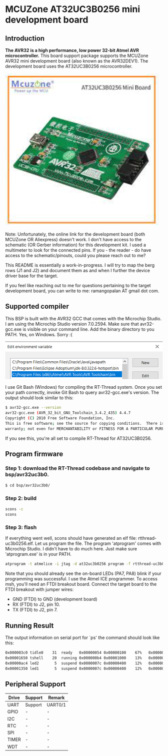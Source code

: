 # MCUZone AT32UC3B0256 mini development board

## Introduction

**The AVR32 is a high performance, low power 32-bit Atmel AVR
microcontroller.** This board support package supports the MCUZone
AVR32 mini development board (also known as the AVR32DEV1). The
development board uses the AT32UC3B0256 microcontroller.

![board-snap](figures/board-snap.png)

Note: Unfortunately, the online link for the development board (both
MCUZone OR Aliexpress) doesn't work. I don't have access to the
schematic (OR Gerber information) for this development kit. I used a
multimeter to look for the connected pins. If you - the reader - do
have access to the schematic/pinouts, could you please reach out to
me?

This README is essentially a work-in-progress. I will try to map the
berg rows (J1 and J2) and document them as and when I further the
device driver base for the target.

If you feel like reaching out to me for questions pertaining to the
target development board, you can write to me: ramangopalan AT gmail
dot com.

## Supported compiler

This BSP is built with the AVR32 GCC that comes with the Microchip
Studio. I am using the Microchip Studio version 7.0.2594. Make sure
that avr32-gcc.exe is visible on your command line. Add the binary
directory to you PATH. Yes, on Windows. Sorry :(

![env-windows-avr32-gcc](figures/env-windows-avr32-gcc.png)

I use Git Bash (Windows) for compiling the RT-Thread system. Once you
set your path correctly, invoke Git Bash to query avr32-gcc.exe's
version. The output should look similar to this:

```bash
$ avr32-gcc.exe --version
avr32-gcc.exe (AVR_32_bit_GNU_Toolchain_3.4.2_435) 4.4.7
Copyright (C) 2010 Free Software Foundation, Inc.
This is free software; see the source for copying conditions.  There is NO
warranty; not even for MERCHANTABILITY or FITNESS FOR A PARTICULAR PURPOSE.
```

If you see this, you're all set to compile RT-Thread for AT32UC3B0256.

## Program firmware

### Step 1: download the RT-Thread codebase and navigate to bsp/avr32uc3b0.

```bash
$ cd bsp/avr32uc3b0/
```

### Step 2: build

```bash
scons -c
scons
```

### Step 3: flash

If everything went well, scons should have generated an elf file:
rtthread-uc3b0256.elf. Let us program the file. The program 'atprogram'
comes with Microchip Studio. I didn't have to do much here. Just make sure
'atprogram.exe' is in your PATH.

```bash
atprogram -t atmelice -i jtag -d at32uc3b0256 program -f rtthread-uc3b0256.elf
```

Note that you should already see the on-board LEDs (PA7, PA8) blink if your
programming was successful. I use the Atmel ICE programmer. To access
msh, you'll need an FTDI breakout board. Connect the target board to
the FTDI breakout with jumper wires:

- GND (FTDI) to GND (development board)
- RX (FTDI) to J2, pin 10.
- TX (FTDI) to J2, pin 7.

## Running Result

The output information on serial port for `ps' the command should look like this:

```bash
0x000003c0 tidle0    31  ready   0x00000054 0x00000100    67%   0x00000009 OK
0x00001650 tshell    20  running 0x000000b4 0x00001000    13%   0x0000000a OK
0x00000ac4 led2       5  suspend 0x0000007c 0x00000400    12%   0x0000000a EINTRPT
0x00001350 led1       5  suspend 0x0000007c 0x00000400    12%   0x00000005 EINTRPT
```

## Peripheral Support

| Drive | Support | Remark  |
| ----- | ------- | ------- |
| UART  | Support | UART0/1 |
| GPIO  | -       | -       |
| I2C   | -       | -       |
| RTC   | -       | -       |
| SPI   | -       | -       |
| TIMER | -       | -       |
| WDT   | -       | -       |

